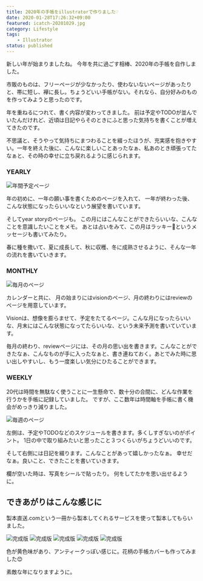 ```yaml
---
title: 2020年の手帳をillustratorで作りました♡
date: 2020-01-28T17:26:32+09:00
featured: icatch-20201029.jpg
category: Lifestyle
tags:
    - Illustrator
status: published
---
```


新しい年が始まりましたね。
今年を共に過ごす相棒、2020年の手帳を自作しました。

市販のものは、フリーページが少なかったり、使わないないページがあったりと、帯に短し、襷に長し。ちょうどいい手帳がない。それなら、自分好みのものを作ってみようと思ったのです。

年を重ねるにつれて、書く内容が変わってきました。
前は予定やTODOが並んでいたんだけれど、近頃は日記やらそのときにふと思った気持ちを書くことが増えてきたのです。

不思議と、そうやって気持ちにまつわることを綴ったほうが、充実感を抱きやすい。一年を終えた後に、こんなに楽しいことあったなぁ、私あのとき頑張ってたなぁと、その時の幸せに立ち戻れるように感じられます。

### YEARLY

![年間予定ページ](20201029-01.jpg)

年の初めに、一年の願い事を書くためのページを入れて、 一年が終わった後、こんな状態になったらいいなという展望を書いています。

そしてyear storyのページも。
この月にはこんなことができたらいいな、こんなことを意識したいことをメモ。
あとは占いをみて、この月はラッキー🤞というメッセージも書いてみたり。

春に種を撒いて、夏に成長して、秋に収穫、冬に成熟させるように、そんな一年の流れを書いていきます。

### MONTHLY

![毎月のページ](20201029-02.jpg)

カレンダーと共に、 月の始まりにはvisionのページ、月の終わりにはreviewのページを用意しています。

Visionは、想像を膨らませて、予定をたてるページ。こんな月になったらいいな、月末にはこんな状態になってたらいいな、という未来予測を書いていています。

毎月の終わり、reviewページには、その月の思い出を書きます。こんなことができたなぁ、こんなものが手に入ったなぁと、書き連ねておく。あとでみた時に思い出しやすいし、もう一度楽しい気分にひたることができます。

### WEEKLY

20代は時間を無駄なく使うことに一生懸命で、数十分の合間に、どんな作業を行うかを手帳に記録していました。
ですが、ここ数年は時間軸を手帳に書く機会がめっきり減りました。

![毎週のページ](20201029-03.jpg)

左側は、予定やTODOなどのスケジュールを書きます。多くしすぎないのがポイント。
1日の中で取り組みたいと思ったこと３つくらいがちょうどいいのです。

そして右側には日記を綴ります。こんなことがあって嬉しかったなぁ。 幸せだなぁ。良いこと、できたことを書いていきます。

 欄が空いた時は、写真をシールで貼ったり。
 何をしてたかを思い出せるように。

## できあがりはこんな感じに


製本直送.comという一冊から製本してくれるサービスを使って製本してもらいました。

![完成版](IMG_3649.jpg)
![完成版](IMG_3651.jpg)
![完成版](IMG_3653.jpg)
![完成版](IMG_3654.jpg)
![完成版](IMG_3655.jpg)

色が黄色味があり、アンティークっぽい感じに。花柄の手帳カバーも作ってみました😊

素敵な年になりますように。

